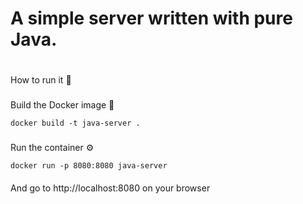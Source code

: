 # A simple server written with pure Java.

#
How to run it 🤔

###
Build the Docker image 🔨
```
docker build -t java-server .
```

###
Run the container ⚙️
```
docker run -p 8080:8080 java-server
```
####
And go to http://localhost:8080 on your browser
